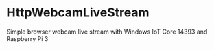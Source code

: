 # HttpWebcamLiveStream
Simple browser webcam live stream with Windows IoT Core 14393 and Raspberry Pi 3
